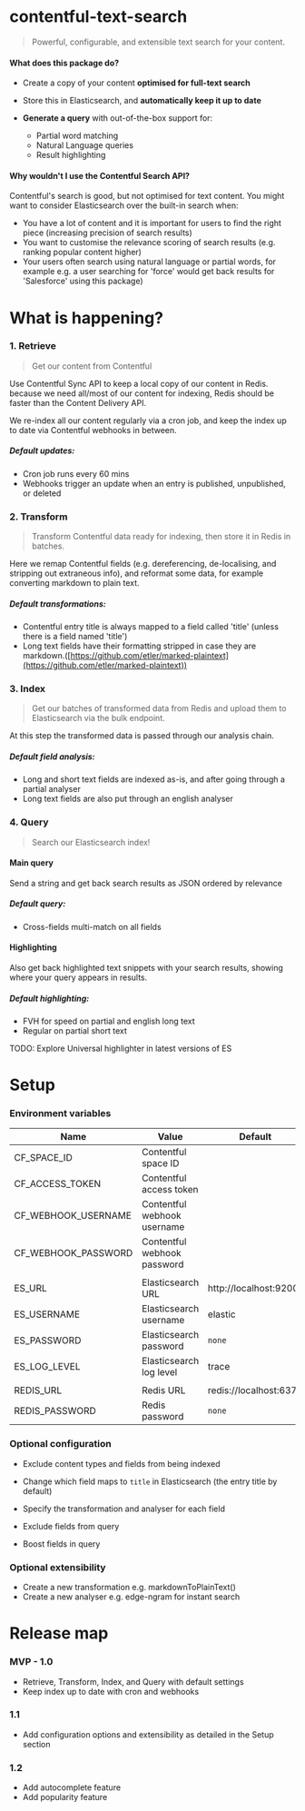 # contentful-text-search

>    Powerful, configurable, and extensible text search for your content.

#### What does this package do?

-   Create a copy of your content **optimised for full-text search**


-   Store this in Elasticsearch, and **automatically keep it up to date**
-   **Generate a query** with out-of-the-box support for:
    -   Partial word matching
    -   Natural Language queries
    -   Result highlighting

#### Why wouldn't I use the Contentful Search API?

Contentful's search is good, but not optimised for text content. You might want to consider Elasticsearch over the built-in search when:

-   You have a lot of content and it is important for users to find the right piece (increasing precision of search results)
-   You want to customise the relevance scoring of search results (e.g. ranking popular content higher)
-   Your users often search using natural language or partial words, for example e.g. a user searching for 'force' would get back results for 'Salesforce' using this package)



# What is happening?

### 1. Retrieve

>   Get our content from Contentful

Use Contentful Sync API to keep a local copy of our content in Redis. because we need all/most of our content for indexing, Redis should be faster than the Content Delivery API.

We re-index all our content regularly via a cron job, and keep the index up to date via Contentful webhooks in between.

##### Default updates:

-   Cron job runs every 60 mins
-   Webhooks trigger an update when an entry is published, unpublished, or deleted

### 2. Transform

>   Transform Contentful data ready for indexing, then store it in Redis in batches.

Here we remap Contentful fields (e.g. dereferencing, de-localising, and stripping out extraneous info), and reformat some data, for example converting markdown to plain text.

##### Default transformations:

-   Contentful entry title is always mapped to a field called 'title' (unless there is a field named 'title')
-   Long text fields have their formatting stripped in case they are markdown.([https://github.com/etler/marked-plaintext](https://github.com/etler/marked-plaintext))



### 3. Index

>   Get our batches of transformed data from Redis and upload them to Elasticsearch via the bulk endpoint.

At this step the transformed data is passed through our analysis chain.

##### Default field analysis:

-   Long and short text fields are indexed as-is, and after going through a partial analyser
-   Long text fields are also put through an english analyser



### 4. Query

>   Search our Elasticsearch index!

#### Main query

Send a string and get back search results as JSON ordered by relevance

##### Default query:

-   Cross-fields multi-match on all fields

#### Highlighting

Also get back highlighted text snippets with your search results, showing where your query appears in results.

##### Default highlighting:

-   FVH for speed on partial and english long text
-   Regular on partial short text

TODO: Explore Universal highlighter in latest versions of ES





# Setup

###  Environment variables

| Name                | Value                       | Default                |
| ------------------- | --------------------------- | ---------------------- |
| CF_SPACE_ID         | Contentful space ID         |                        |
| CF_ACCESS_TOKEN     | Contentful access token     |                        |
| CF_WEBHOOK_USERNAME | Contentful webhook username |                        |
| CF_WEBHOOK_PASSWORD | Contentful webhook password |                        |
|                     |                             |                        |
| ES_URL              | Elasticsearch URL           | http://localhost:9200  |
| ES_USERNAME         | Elasticsearch username      | elastic                |
| ES_PASSWORD         | Elasticsearch password      | `none`                 |
| ES_LOG_LEVEL        | Elasticsearch log level     | trace                  | 
|                     |                             |                        |
| REDIS_URL           | Redis URL                   | redis://localhost:6379 |
| REDIS_PASSWORD      | Redis password              | `none`                 |



### Optional configuration

-   Exclude content types and fields from being indexed


-   Change which field maps to `title` in Elasticsearch (the entry title by default)


-   Specify the transformation and analyser for each field



-   Exclude fields from query
-   Boost fields in query



### Optional extensibility

-   Create a new transformation e.g. markdownToPlainText()
-   Create a new analyser e.g. edge-ngram for instant search





# Release map

### MVP - 1.0

-   Retrieve, Transform, Index, and Query with default settings
-   Keep index up to date with cron and webhooks

### 1.1

-   Add configuration options and extensibility as detailed in the Setup section

### 1.2

-   Add autocomplete feature
-   Add popularity feature
